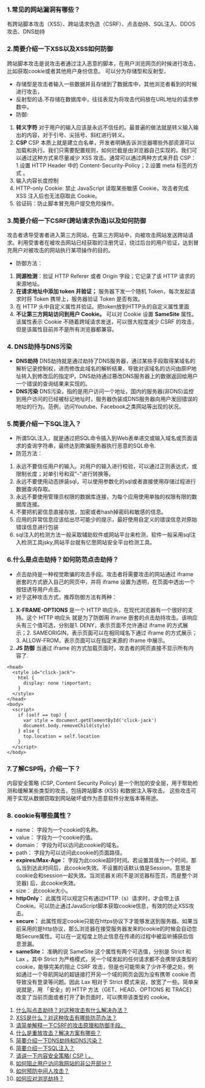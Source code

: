 ### 1.常见的网站漏洞有哪些？

有跨站脚本攻击（XSS）、跨站请求伪造（CSRF）、点击劫持、SQL注入、DDOS攻击、DNS劫持

### 2.简要介绍一下XSS以及XSS如何防御

跨站脚本攻击是说攻击者通过注入恶意的脚本，在用户浏览网页的时候进行攻击，比如获取cookie或者其他用户身份信息。 可以分为存储型和反射型，

- 存储型是攻击者输入一些数据并且存储到了数据库中，其他浏览者看到的时候进行攻击，
- 反射型的话.不存储在数据库中，往往表现为将攻击代码放在URL地址的请求参数中。
- 防御:

1. **转义字符** 对于用户的输入应该是永远不信任的。最普遍的做法就是转义输入输出的内容，对于引号、尖括号、斜杠进行转义。
2. **CSP** CSP 本质上就是建立白名单，开发者明确告诉浏览器哪些外部资源可以加载和执行。我们只需要配置规则，如何拦截是由浏览器自己实现的。我们可以通过这种方式来尽量减少 XSS 攻击。通常可以通过两种方式来开启 CSP：1.设置 HTTP Header 中的 Content-Security-Policy；2.设置 meta 标签的方式 。
3. 输入内容长度控制
4. HTTP-only Cookie: 禁止 JavaScript 读取某些敏感 Cookie，攻击者完成 XSS 注入后也无法窃取此 Cookie。
5. 验证码：防止脚本冒充用户提交危险操作。

### 3.简要介绍一下CSRF(跨站请求伪造)以及如何防御

攻击者诱导受害者进入第三方网站，在第三方网站中，向被攻击网站发送跨站请求。利用受害者在被攻击网站已经获取的注册凭证，绕过后台的用户验证，达到冒充用户对被攻击的网站执行某项操作的目的。

- 防御方法：

1. **同源检测**：验证 HTTP Referer 或者 Origin 字段；它记录了该 HTTP 请求的来源地址。
2. **在请求地址中添加 token 并验证；** 服务器下发一个随机 Token，每次发起请求时将 Token 携带上，服务器验证 Token 是否有效。
3. 在 HTTP 头中自定义属性并验证。把token放到HTTP头的自定义属性里面
4. **不让第三方网站访问到用户 Cookie。** 可以对 Cookie 设置 **SameSite** 属性。该属性表示 Cookie 不随着跨域请求发送，可以很大程度减少 CSRF 的攻击，但是该属性目前并不是所有浏览器都兼容。

### 4. DNS劫持与DNS污染

- **DNS劫持** DNS劫持就是通过劫持了DNS服务器，通过某些手段取得某域名的解析记录控制权，进而修改此域名的解析结果，导致对该域名的访问由原IP地址转入到修改后的指定IP。DNS劫持通过篡改DNS服务器上的数据返回给用户一个错误的查询结果来实现的。
- **DNS污染** DNS污染，指的是用户访问一个地址，国内的服务器(非DNS)监控到用户访问的已经被标记地址时，服务器伪装成DNS服务器向用户发回错误的地址的行为。范例，访问Youtube、Facebook之类网站等出现的状况。

### 5.简要介绍一下SQL注入？

- 所谓SQL注入，就是通过把SQL命令插入到Web表单递交或输入域名或页面请求的查询字符串，最终达到欺骗服务器执行恶意的SQL命令.
- 防范方法：

1. 永远不要信任用户的输入。对用户的输入进行校验，可以通过正则表达式，或限制长度；对单引号和双"-"进行转换等。
2. 永远不要使用动态拼装sql，可以使用参数化的sql或者直接使用存储过程进行数据查询存取。
3. 永远不要使用管理员权限的数据库连接，为每个应用使用单独的权限有限的数据库连接。
4. 不要把机密信息直接存放，加密或者hash掉密码和敏感的信息。
5. 应用的异常信息应该给出尽可能少的提示，最好使用自定义的错误信息对原始错误信息进行包装
6. sql注入的检测方法一般采取辅助软件或网站平台来检测，软件一般采用sql注入检测工具jsky,网站平台就有亿思网站安全平台检测工具。

### 6.什么是点击劫持？如何防范点击劫持？

- 点击劫持是一种视觉欺骗的攻击手段。攻击者将需要攻击的网站通过 iframe 嵌套的方式嵌入自己的网页中，并将 iframe 设置为透明，在页面中透出一个按钮诱导用户点击。
- 对于这种攻击方式，推荐防御方法有两种：

1. **X-FRAME-OPTIONS** 是一个 HTTP 响应头，在现代浏览器有一个很好的支持。这个 HTTP 响应头 就是为了防御用 iframe 嵌套的点击劫持攻击。该响应头有三个值可选，分别是1. DENY，表示页面不允许通过 iframe 的方式展示；2. SAMEORIGIN，表示页面可以在相同域名下通过 iframe 的方式展示； 3. ALLOW-FROM，表示页面可以在指定来源的 iframe 中展示。
2. **JS 防御** 当通过 iframe 的方式加载页面时，攻击者的网页直接不显示所有内容了.

```
<head>
  <style id="click-jack">
    html {
      display: none !important;
    }
  </style>
</head>
<body>
  <script>
    if (self == top) {
      var style = document.getElementById('click-jack')
      document.body.removeChild(style)
    } else {
      top.location = self.location
    }
  </script>
</body>
```

### 7.了解CSP吗，介绍一下？

内容安全策略 (CSP, Content Security Policy) 是一个附加的安全层，用于帮助检测和缓解某些类型的攻击，包括跨站脚本 (XSS) 和数据注入等攻击。 这些攻击可用于实现从数据窃取到网站破坏或作为恶意软件分发版本等用途。

### 8. cookie有哪些属性？

- name： 字段为一个cookie的名称。
- value： 字段为一个cookie的值。
- domain： 字段为可以访问此cookie的域名。
- path： 字段为可以访问此cookie的页面路径。
- **expires/Max-Age：** 字段为此cookie超时时间。若设置其值为一个时间，那么当到达此时间后，此cookie失效。不设置的话默认值是Session，意思是cookie会和session一起失效。当浏览器关闭(不是浏览器标签页，而是整个浏览器) 后，此cookie失效。
- size： 此cookie大小。
- **httpOnly：** 此属性可以规定只有通过HTTP（s）请求时，才会带上该 Cookie。可以防止通过JavaScript脚本获取cookie信息，有效的防止XSS攻击。
- **secure：** 此属性规定cookie只能在https协议下才能够发送到服务器。如果当前采用的是http协议，那么浏览器在接受服务器发来的cookie的时候会自动忽略Secure属性。可以在一定程度上防止信息在传递的过程中被监听捕获后信息泄漏。
- **sameSite：** 准确的说 SameSite 这个属性有两个可选值，分别是 Strict 和 Lax 。其中 Strict 为严格模式，另一个域发起的任何请求都不会携带该类型的 cookie，能够完美的阻止 CSRF 攻击，但是也可能带来了少许不便之处，例如通过一个导航网站的超链接打开另一个域的网页会因为没有携带 cookie 而导致没有登录等问题。因此 Lax 相对于 Strict 模式来说，放宽了一些。简单来说就是，用 「安全」的 HTTP 方法（GET、HEAD、OPTIONS 和 TRACE）改变了当前页面或者打开了新页面时，可以携带该类型的 cookie。



1. [什么叫点击劫持？对这种攻击有什么解决办法？](https://github.com/pwstrick/daily/issues/441)
2. [XSS是什么？对这种攻击有哪些防范办法？](https://github.com/pwstrick/daily/issues/442)
3. [请简单解释一下CSRF的攻击原理和防御手段。](https://github.com/pwstrick/daily/issues/443)
4. [什么是重放攻击？解决方案有哪些？](https://github.com/pwstrick/daily/issues/764)
5. [简要介绍一下DNS劫持和DNS污染？](https://github.com/pwstrick/daily/issues/848)
6. [简要介绍一下SQL注入？](https://github.com/pwstrick/daily/issues/849)
7. [请讲一下内容安全策略( CSP ) 。](https://github.com/pwstrick/daily/issues/850)
8. [如何阻止用户访问我网站的非公开部分？](https://github.com/pwstrick/daily/issues/861)
9. [如何预防中间人攻击？](https://github.com/pwstrick/daily/issues/865)
10. [如何应对浏览劫持？](https://github.com/pwstrick/daily/issues/866)